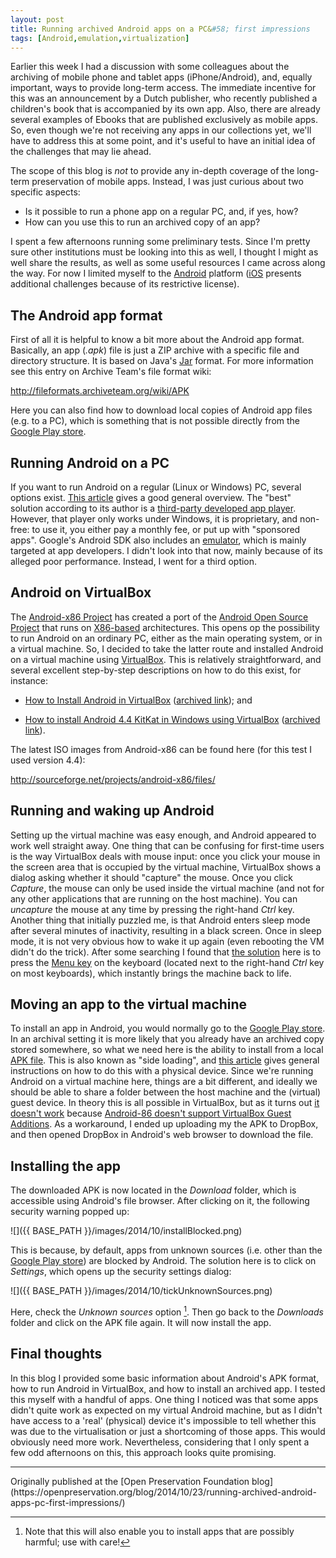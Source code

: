 ```yaml
---
layout: post
title: Running archived Android apps on a PC&#58; first impressions
tags: [Android,emulation,virtualization]
---
```


Earlier this week I had a discussion with some colleagues about the archiving of mobile phone and tablet apps (iPhone/Android), and, equally important, ways to provide long-term access. The immediate incentive for this was an announcement by a Dutch publisher, who recently published a children's book that is accompanied by its own app. Also, there are already several examples of Ebooks that are published exclusively as mobile apps. So, even though we're not receiving any apps in our collections yet, we'll have to address this at some point, and it's useful to have an initial idea of the challenges that may lie ahead.

<!-- more -->

The scope of this blog is *not* to provide any in-depth coverage of the long-term preservation of mobile apps. Instead, I was just curious about two specific aspects: 

* Is it possible to run a phone app on a regular PC, and, if yes, how? 
* How can you use this to run an archived copy of an app?

I spent a few afternoons running some preliminary tests. Since I'm pretty sure other institutions must be looking into this as well, I thought I might as well share the results, as well as some useful resources I came across along the way. For now I limited myself to the [Android](http://www.android.com/) platform ([iOS](http://en.wikipedia.org/wiki/IOS) presents additional challenges because of its restrictive license).

## The Android app format

First of all it is helpful to know a bit more about the Android app format. Basically, an app (*.apk*) file is just a ZIP archive with a specific file and directory structure. It is based on Java's [Jar](http://fileformats.archiveteam.org/wiki/Jar) format. For more information see this entry on Archive Team's file format wiki:

<http://fileformats.archiveteam.org/wiki/APK> 

Here you can also find how to download local copies of Android app files (e.g. to a PC), which is something that is not possible directly from the  [Google Play store](https://play.google.com/store/apps?hl=en).

## Running Android on a PC

If you want to run Android on a regular (Linux or Windows) PC, several options exist. [This article](http://www.extremetech.com/computing/83812-run-android-apps-on-your-windows-pc-2) gives a good general overview. The "best" solution according to its author is a [third-party developed app player](http://www.bluestacks.com/app-player.html). However, that player only works under Windows, it is proprietary, and non-free: to use it, you either pay a monthly fee, or put up with "sponsored apps". Google's Android SDK also includes an [emulator](http://developer.android.com/tools/help/emulator.html), which is mainly targeted at app developers. I didn't look into that now, mainly because of its alleged poor performance. Instead, I went for a third option.

## Android on VirtualBox

The [Android-x86 Project](http://www.android-x86.org/) has created a port of the [Android Open Source Project](http://source.android.com/) that runs on [X86-based](http://en.wikipedia.org/wiki/X86) architectures. This opens op the possibility to run Android on an ordinary PC, either as the main operating system, or in a virtual machine. So, I decided to take the latter route and installed Android on a virtual machine using [VirtualBox](https://www.virtualbox.org/). This is relatively straightforward, and several excellent step-by-step descriptions on how to do this exist, for instance:

* [How to Install Android in VirtualBox](http://www.howtogeek.com/164570/how-to-install-android-in-virtualbox/) ([archived link](http://web.archive.org/web/20141023111241/http://www.howtogeek.com/164570/how-to-install-android-in-virtualbox/)); and

* [How to install Android 4.4 KitKat in Windows using VirtualBox](http://www.fixedbyvonnie.com/2014/02/install-android-4-4-kitkat-windows-using-virtualbox/) ([archived link](http://web.archive.org/web/20141023111321/http://www.fixedbyvonnie.com/2014/02/install-android-4-4-kitkat-windows-using-virtualbox/)).  
 
The latest ISO images from Android-x86 can be found here (for this test I used version 4.4):

<http://sourceforge.net/projects/android-x86/files/>

## Running and waking up Android

Setting up the virtual machine was easy enough, and Android appeared to work well straight away. One thing that can be confusing for first-time users is the way VirtualBox deals with mouse input: once you click your mouse in the screen area that is occupied by the virtual machine, VirtualBox shows a dialog asking whether it should "capture" the mouse. Once you click *Capture*, the mouse can only be used inside the virtual machine (and not for any other applications that are running on the host machine). You can  *uncapture* the mouse at any time by pressing the right-hand *Ctrl* key. Another thing that initially puzzled me, is that Android enters sleep mode after several minutes of inactivity, resulting in a black screen. Once in sleep mode, it is not very obvious how to wake it up again (even rebooting the VM didn't do the trick). After some searching I found that [the solution](http://www.sysads.co.uk/2014/01/install-android-4-3-virtualbox-screenshots) here is to press the [Menu key](http://en.wikipedia.org/wiki/Menu_key) on the keyboard (located next to the right-hand *Ctrl* key on most keyboards), which instantly brings the machine back to life.

## Moving an app to the virtual machine 

To install an app in Android, you would normally go to the [Google Play store](https://play.google.com/store/apps?hl=en). In an archival setting it is more likely that you already have an archived copy stored somewhere, so what we need here is the ability to install from a local [APK file](http://fileformats.archiveteam.org/wiki/APK). This is also known as "side loading", and [this article](http://www.cnet.com/how-to/how-to-install-apps-outside-of-google-play/) gives general instructions on how to do this with a physical device. Since we're running Android on a virtual machine here, things are a bit different, and ideally we should  be able to share a folder between the host machine and the (virtual) guest device. In theory this is all possible in VirtualBox, but as it turns out [it doesn't work](http://superuser.com/questions/665696/shared-folder-in-virtualbox-with-android-not-working) because [Android-86 doesn't support VirtualBox Guest Additions](http://stackoverflow.com/questions/8235165/getting-vbox-guest-addtions-for-android-x86). As a workaround, I ended up uploading my the APK to DropBox, and then opened DropBox in Android's web browser to download the file. 

## Installing the app

The downloaded APK is now located in the *Download* folder, which is accessible using Android's file browser. After clicking on it, the following security warning popped up:

![]({{ BASE_PATH }}/images/2014/10/installBlocked.png)

This is because, by default, apps from unknown sources (i.e. other than the [Google Play store](https://play.google.com/store/apps?hl=en)) are blocked by Android. The solution here is to click on *Settings*, which opens up the security settings dialog: 

![]({{ BASE_PATH }}/images/2014/10/tickUnknownSources.png)

Here, check the *Unknown sources* option [^1]. Then go back to the *Downloads* folder and click on the APK file again. It will now install the app.

## Final thoughts

In this blog I provided some basic information about Android's APK format, how to run Android in VirtualBox, and how to install an archived app. I tested this myself with a handful of apps. One thing I noticed was that some apps didn't quite work as expected on my virtual Android machine, but as I didn't have access to a 'real' (physical) device it's impossible to tell whether this  was due to the virtualisation or just a shortcoming of those apps. This would obviously need more work. Nevertheless, considering that I only spent a few  odd afternoons on this, this approach looks quite promising.

[^1]: Note that this will also enable you to install apps that are possibly harmful; use with care!

<hr>
Originally published at the [Open Preservation Foundation blog](https://openpreservation.org/blog/2014/10/23/running-archived-android-apps-pc-first-impressions/)
